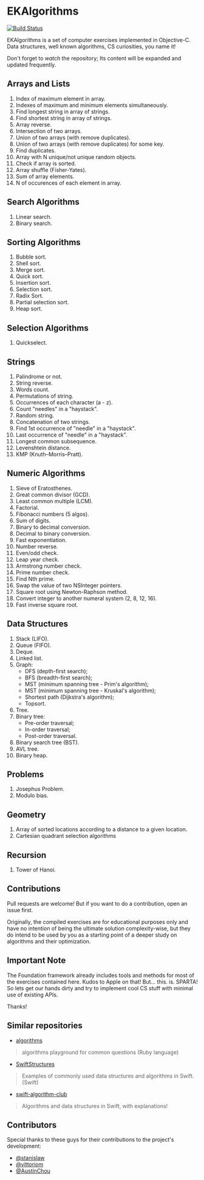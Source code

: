 EKAlgorithms
============
[![Build Status](https://travis-ci.org/EvgenyKarkan/EKAlgorithms.svg)](https://travis-ci.org/EvgenyKarkan/EKAlgorithms)

EKAlgorithms is a set of computer exercises implemented in Objective-C. 
Data structures, well known algorithms, CS curiosities, you name it!

Don't forget to *watch* the repository; Its content will be expanded and updated frequently.

Arrays and Lists
----------------------
 
1. Index of maximum element in array.
2. Indexes of maximum and minimum elements simultaneously.
3. Find longest string in array of strings. 
4. Find shortest string in array of strings.
5. Array reverse.
6. Intersection of two arrays.
7. Union of two arrays (with remove duplicates).
8. Union of two arrays (with remove duplicates) for some key.
9. Find duplicates.
10. Array with N unique/not unique random objects.
11. Check if array is sorted.
12. Array shuffle (Fisher-Yates).
13. Sum of array elements.
14. N of occurences of each element in array.

Search Algorithms
-----------------
1. Linear search.
2. Binary search.

Sorting Algorithms
------------------
1. Bubble sort.
2. Shell sort.
3. Merge sort.  
4. Quick sort.  
5. Insertion sort.
6. Selection sort.
7. Radix Sort.
8. Partial selection sort.
9. Heap sort.

Selection Algorithms
--------------------
1. Quickselect.

Strings
-------
1. Palindrome or not.
2. String reverse.
3. Words count.
4. Permutations of string. 
5. Occurrences of each character (a - z).
6. Count "needles" in a "haystack".
7. Random string.
8. Concatenation of two strings.
9. Find 1st occurrence of "needle" in a "haystack".
10. Last occurrence of "needle" in a "haystack".
11. Longest common subsequence.
12. Levenshtein distance.
13. KMP (Knuth–Morris–Pratt).

Numeric Algorithms
------------------
1. Sieve of Eratosthenes.
2. Great common divisor (GCD).
3. Least common multiple (LCM).
4. Factorial.
5. Fibonacci numbers (5 algos).
6. Sum of digits.
7. Binary to decimal conversion.
8. Decimal to binary conversion.
9. Fast exponentiation.
10. Number reverse.
11. Even/odd check.
12. Leap year check.
13. Armstrong number check.
14. Prime number check.
15. Find Nth prime.
16. Swap the value of two NSInteger pointers.
17. Square root using Newton-Raphson method.
18. Convert integer to another numeral system (2, 8, 12, 16).  
19. Fast inverse square root.

Data Structures
---------------
1. Stack (LIFO).
2. Queue (FIFO).
3. Deque.
4. Linked list.
5. Graph: 
    - DFS (depth-first search);
    - BFS (breadth-first search);
    - MST (minimum spanning tree - Prim's algorithm);
    - MST (minimum spanning tree - Kruskal's algorithm);
    - Shortest path (Dijkstra's algorithm);
    - Topsort.
6. Tree.  
7. Binary tree:  
    - Pre-order traversal;
    - In-order traversal;
    - Post-order traversal.
8. Binary search tree (BST).  
9. AVL tree.
10. Binary heap.

Problems
--------
1. Josephus Problem.
2. Modulo bias.

Geometry
--------
1. Array of sorted locations according to a distance to a given location.  
2. Cartesian quadrant selection algorithms

Recursion  
---------
1. Tower of Hanoi.

Contributions
-------------   
Pull requests are welcome! But if you want to do a contribution, open an issue first.

Originally, the compiled exercises are for educational purposes only and have no intention of being the ultimate solution complexity-wise, but they do intend to be used by you as a starting point of a deeper study on algorithms and their optimization. 

Important Note
--------------
The Foundation framework already includes tools and methods for most of the exercises contained here. Kudos to Apple on that!
But... this. is. SPARTA!
So lets get our hands dirty and try to implement cool CS stuff with minimal use of existing APIs.

Thanks!

Similar repositories
--------------------

* [algorithms](https://github.com/sagivo/algorithms)

> algorithms playground for common questions (Ruby language)

* [SwiftStructures](https://github.com/waynewbishop/SwiftStructures)

> Examples of commonly used data structures and algorithms in Swift. (Swift)

* [swift-algorithm-club](https://github.com/hollance/swift-algorithm-club)

> Algorithms and data structures in Swift, with explanations!

Contributors
------------
Special thanks to these guys for their contributions to the project's development:
- [@stanislaw](https://github.com/stanislaw)
- [@vittoriom ](https://github.com/vittoriom)
- [@AustinChou](https://github.com/AustinChou)

